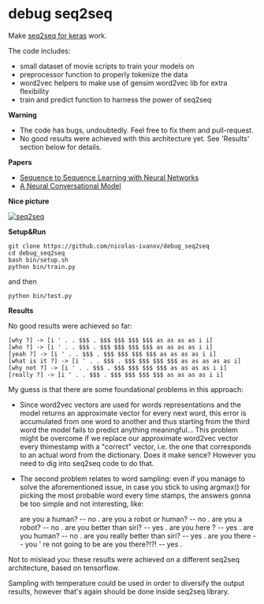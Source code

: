 # debug seq2seq
Make [seq2seq for keras](https://github.com/farizrahman4u/seq2seq) work.

The code includes:

* small dataset of movie scripts to train your models on
* preprocessor function to properly tokenize the data
* word2vec helpers to make use of gensim word2vec lib for extra flexibility
* train and predict function to harness the power of seq2seq
 
**Warning**

* The code has bugs, undoubtedly. Feel free to fix them and pull-request.
* No good results were achieved with this architecture yet. See 'Results' section below for details. 

**Papers**

* [Sequence to Sequence Learning with Neural Networks](http://papers.nips.cc/paper/5346-sequence-to-sequence-learning-with-neural-networks.pdf)
* [A Neural Conversational Model](http://arxiv.org/pdf/1506.05869v1.pdf)

**Nice picture**

[![seq2seq](https://4.bp.blogspot.com/-aArS0l1pjHQ/Vjj71pKAaEI/AAAAAAAAAxE/Nvy1FSbD_Vs/s640/2TFstaticgraphic_alt-01.png)](http://4.bp.blogspot.com/-aArS0l1pjHQ/Vjj71pKAaEI/AAAAAAAAAxE/Nvy1FSbD_Vs/s1600/2TFstaticgraphic_alt-01.png)

**Setup&Run**

    git clone https://github.com/nicolas-ivanov/debug_seq2seq
    cd debug_seq2seq
    bash bin/setup.sh
    python bin/train.py

and then

    python bin/test.py


**Results**

No good results were achieved so far:

    [why ?] -> [i ' . . $$$ . $$$ $$$ $$$ $$$ as as as as i i]
    [who ?] -> [i ' . . $$$ . $$$ $$$ $$$ $$$ as as as as i i]
    [yeah ?] -> [i ' . . $$$ . $$$ $$$ $$$ $$$ as as as as i i]
    [what is it ?] -> [i ' . . $$$ . $$$ $$$ $$$ $$$ as as as as as i]
    [why not ?] -> [i ' . . $$$ . $$$ $$$ $$$ $$$ as as as as i i]
    [really ?] -> [i ' . . $$$ . $$$ $$$ $$$ $$$ as as as as i i]

My guess is that there are some foundational problems in this approach:

* Since word2vec vectors are used for words representations and the model returns an approximate vector for every next word, this error is accumulated from one word to another and thus starting from the third word the model fails to predict anything meaningful...
This problem might be overcome if we replace our approximate word2vec vector every thimestamp with a "correct" vector, i.e. the one that corresponds to an actual word from the dictionary. Does it make sence?
However you need to dig into seq2seq code to do that.

* The second problem relates to word sampling: even if you manage to solve the aforementioned issue, in case you stick to using argmax() for picking the most probable word every time stamps, the answers gonna be too simple and not interesting, like:

     are you a human?			-- no .
     are you a robot or human?	-- no .
     are you a robot?			-- no .
     are you better than siri?  		-- yes .
     are you here ?				-- yes .
     are you human?			-- no .
     are you really better than siri?	-- yes .
     are you there 				-- you ' re not going to be
     are you there?!?!			-- yes .

Not to mislead you: these results were achieved on a different seq2seq architecture, based on tensorflow.

Sampling with temperature could be used in order to diversify the output results, however that's again should be done inside seq2seq library.
